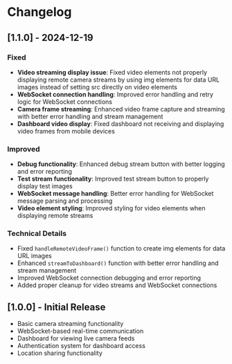 # Changelog

## [1.1.0] - 2024-12-19

### Fixed
- **Video streaming display issue**: Fixed video elements not properly displaying remote camera streams by using img elements for data URL images instead of setting src directly on video elements
- **WebSocket connection handling**: Improved error handling and retry logic for WebSocket connections
- **Camera frame streaming**: Enhanced video frame capture and streaming with better error handling and stream management
- **Dashboard video display**: Fixed dashboard not receiving and displaying video frames from mobile devices

### Improved
- **Debug functionality**: Enhanced debug stream button with better logging and error reporting
- **Test stream functionality**: Improved test stream button to properly display test images
- **WebSocket message handling**: Better error handling for WebSocket message parsing and processing
- **Video element styling**: Improved styling for video elements when displaying remote streams

### Technical Details
- Fixed `handleRemoteVideoFrame()` function to create img elements for data URL images
- Enhanced `streamToDashboard()` function with better error handling and stream management
- Improved WebSocket connection debugging and error reporting
- Added proper cleanup for video streams and WebSocket connections

## [1.0.0] - Initial Release
- Basic camera streaming functionality
- WebSocket-based real-time communication
- Dashboard for viewing live camera feeds
- Authentication system for dashboard access
- Location sharing functionality
